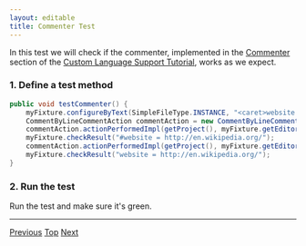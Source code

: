 ```yaml
---
layout: editable
title: Commenter Test
---
```


In this test we will check if the commenter, implemented in the
[Commenter](commenter.html)
section of the
[Custom Language Support Tutorial](cls_tutorial.html),
works as we expect.

### 1. Define a test method

```java
public void testCommenter() {
    myFixture.configureByText(SimpleFileType.INSTANCE, "<caret>website = http://en.wikipedia.org/");
    CommentByLineCommentAction commentAction = new CommentByLineCommentAction();
    commentAction.actionPerformedImpl(getProject(), myFixture.getEditor());
    myFixture.checkResult("#website = http://en.wikipedia.org/");
    commentAction.actionPerformedImpl(getProject(), myFixture.getEditor());
    myFixture.checkResult("website = http://en.wikipedia.org/");
}
```

### 2. Run the test

Run the test and make sure it's green.

-----

[Previous](find_usages_test.html) [Top](writing_tests_for_plugins.html) [Next](reference_test.html)


